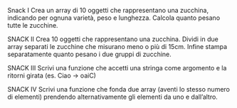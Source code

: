 Snack I
Crea un array di 10 oggetti che rappresentano una zucchina, indicando per ognuna varietà, peso e lunghezza.
Calcola quanto pesano tutte le zucchine.

SNACK II
Crea 10 oggetti che rappresentano una zucchina.
Dividi in due array separati le zucchine che misurano meno o più di 15cm.
Infine stampa separatamente quanto pesano i due gruppi di zucchine.

SNACK III
Scrivi una funzione che accetti una stringa come argomento e la ritorni
girata (es. Ciao -> oaiC)

SNACK IV 
Scrivi una funzione che fonda due array (aventi lo stesso numero di
elementi) prendendo alternativamente gli elementi da uno e dall’altro.